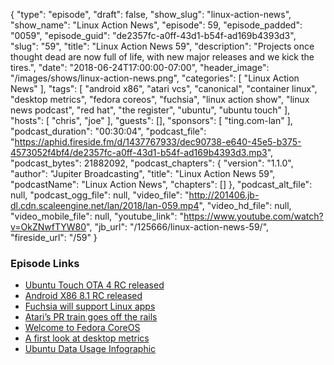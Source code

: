 {
  "type": "episode",
  "draft": false,
  "show_slug": "linux-action-news",
  "show_name": "Linux Action News",
  "episode": 59,
  "episode_padded": "0059",
  "episode_guid": "de2357fc-a0ff-43d1-b54f-ad169b4393d3",
  "slug": "59",
  "title": "Linux Action News 59",
  "description": "Projects once thought dead are now full of life, with new major releases and we kick the tires.",
  "date": "2018-06-24T17:00:00-07:00",
  "header_image": "/images/shows/linux-action-news.png",
  "categories": [
    "Linux Action News"
  ],
  "tags": [
    "android x86",
    "atari vcs",
    "canonical",
    "container linux",
    "desktop metrics",
    "fedora coreos",
    "fuchsia",
    "linux action show",
    "linux news podcast",
    "red hat",
    "the register",
    "ubuntu",
    "ubuntu touch"
  ],
  "hosts": [
    "chris",
    "joe"
  ],
  "guests": [],
  "sponsors": [
    "ting.com-lan"
  ],
  "podcast_duration": "00:30:04",
  "podcast_file": "https://aphid.fireside.fm/d/1437767933/dec90738-e640-45e5-b375-4573052f4bf4/de2357fc-a0ff-43d1-b54f-ad169b4393d3.mp3",
  "podcast_bytes": 21882092,
  "podcast_chapters": {
    "version": "1.1.0",
    "author": "Jupiter Broadcasting",
    "title": "Linux Action News 59",
    "podcastName": "Linux Action News",
    "chapters": []
  },
  "podcast_alt_file": null,
  "podcast_ogg_file": null,
  "video_file": "http://201406.jb-dl.cdn.scaleengine.net/lan/2018/lan-059.mp4",
  "video_hd_file": null,
  "video_mobile_file": null,
  "youtube_link": "https://www.youtube.com/watch?v=OkZNwfTYW80",
  "jb_url": "/125666/linux-action-news-59/",
  "fireside_url": "/59"
}


### Episode Links

  * [Ubuntu Touch OTA 4 RC released](https://ubports.com/blog/ubports-blog-1/post/ubuntu-touch-rc-ota-4-148 "Ubuntu Touch OTA 4 RC released")
  * [Android X86 8.1 RC released](http://www.android-x86.org/releases/releasenote-8-1-rc1 "Android X86 8.1 RC released")
  * [Fuchsia will support Linux apps](https://9to5google.com/2018/06/15/fuchsia-friday-machina-brings-support-for-running-linux-on-top-of-fuchsia/ "Fuchsia will support Linux apps")
  * [Atari’s PR train goes off the rails](https://www.theregister.co.uk/2018/06/21/atari_interview_in_full/ "Atari’s PR train goes off the rails")
  * [Welcome to Fedora CoreOS](https://fedoramagazine.org/announcing-fedora-coreos/ "Welcome to Fedora CoreOS")
  * [A first look at desktop metrics](https://blog.ubuntu.com/2018/06/22/a-first-look-at-desktop-metrics "A first look at desktop metrics")
  * [Ubuntu Data Usage Infographic](https://itsfoss.com/ubuntu-data-collection-stats/ "Ubuntu Data Usage Infographic")


